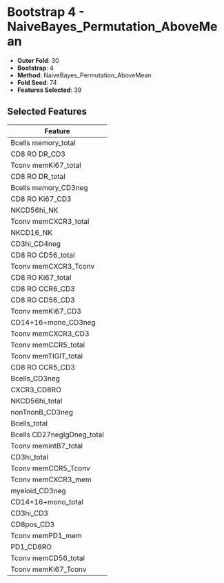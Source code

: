 # Bootstrap 4 - NaiveBayes_Permutation_AboveMean

- **Outer Fold**: 30
- **Bootstrap**: 4
- **Method**: NaiveBayes_Permutation_AboveMean
- **Fold Seed**: 74
- **Features Selected**: 39

## Selected Features

| Feature |
|---------|
| Bcells memory_total |
| CD8 RO DR_CD3 |
| Tconv memKi67_total |
| CD8 RO DR_total |
| Bcells memory_CD3neg |
| CD8  RO Ki67_CD3 |
| NKCD56hi_NK |
| Tconv memCXCR3_total |
| NKCD16_NK |
| CD3hi_CD4neg |
| CD8 RO CD56_total |
| Tconv memCXCR3_Tconv |
| CD8 RO Ki67_total |
| CD8 RO CCR6_CD3 |
| CD8 RO CD56_CD3 |
| Tconv memKi67_CD3 |
| CD14+16+mono_CD3neg |
| Tconv memCXCR3_CD3 |
| Tconv memCCR5_total |
| Tconv memTIGIT_total |
| CD8 RO CCR5_CD3 |
| Bcells_CD3neg |
| CXCR3_CD8RO |
| NKCD56hi_total |
| nonTnonB_CD3neg |
| Bcells_total |
| Bcells CD27negIgDneg_total |
| Tconv memintB7_total |
| CD3hi_total |
| Tconv memCCR5_Tconv |
| Tconv memCXCR3_mem |
| myeloid_CD3neg |
| CD14+16+mono_total |
| CD3hi_CD3 |
| CD8pos_CD3 |
| Tconv memPD1_mem |
| PD1_CD8RO |
| Tconv memCD56_total |
| Tconv memKi67_Tconv |
